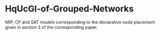 # HqUcGl-of-Grouped-Networks
MIP, CP and SAT models corresponding to the declarative node placement given in section 3 of the corresponding paper.
